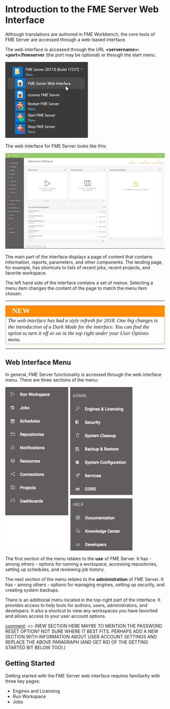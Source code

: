 # Introduction to the FME Server Web Interface

Although translations are authored in FME Workbench, the core tools of FME Server are accessed through a web-based interface.

The web interface is accessed through the URL **&lt;servername&gt;:&lt;port&gt;/fmeserver** (the port may be optional) or through the start menu:

![](./Images/Img1.016.ServerInterfaceAccess.png)


The web interface for FME Server looks like this:

![](./Images/Img1.017.ServerInterfaceOverview.png)

The main part of the interface displays a page of content that contains information, reports, parameters, and other components. The landing page, for example, has shortcuts to lists of recent jobs, recent projects, and favorite workspace.

The left hand side of the interface contains a set of menus. Selecting a menu item changes the content of the page to match the menu item chosen.


[comment]: <> (ADD DARK MODE INTO NEW SECTION HERE)
---

<!--New Section-->

<table style="border-spacing: 0px">
<tr>
<td style="vertical-align:middle;background-color:darkorange;border: 2px solid darkorange">
<i class="fa fa-bolt fa-lg fa-pull-left fa-fw" style="color:white;padding-right: 12px;vertical-align:text-top"></i>
<span style="color:white;font-size:x-large;font-weight: bold;font-family:serif">NEW</span>
</td>
</tr>

<tr>
<td style="border: 1px solid darkorange">
<span style="font-family:serif; font-style:italic; font-size:larger">
The web interface has had a style refresh for 2018. One big changes is the introduction of a Dark Mode for the interface. You can find the option to turn it off or on in the top right under your User Options menu.
</span>
</td>
</tr>
</table>

---

## Web Interface Menu ##

In general, FME Server functionality is accessed through the web interface menu. There are three sections of the menu:

![](./Images/Img1.018.ServerInterfaceMenu.png)

The first section of the menu relates to the **use** of FME Server. It has - among others - options for running a workspace, accessing repositories, setting up schedules, and reviewing job history.

The next section of the menu relates to the **administration** of FME Server. It has - among others - options for managing engines, setting up security, and creating system backups.

There is an additional menu located in the top-right part of the interface. It provides access to help tools for authors, users, administrators, and developers. It also a shortcut to view any workspaces you have favorited and allows access to your user account options.

[comment]: <> (NEW SECTION HERE MAYBE TO MENTION THE PASSWORD RESET OPTION? NOT SURE WHERE IT BEST FITS. PERHAPS ADD A NEW SECTION WITH INFORMATION ABOUT USER ACCOUNT SETTINGS AND REPLACE THE ABOVE PARAGRAPH (AND GET RID OF THE GETTING STARTED BIT BELOW TOO).)

## Getting Started ##

Getting started with the FME Server web interface requires familiarity with three key pages:

- Engines and Licensing
- Run Workspace
- Jobs  
